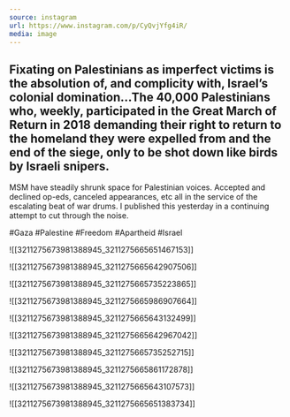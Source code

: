 ```yaml
---
source: instagram
url: https://www.instagram.com/p/CyQvjYfg4iR/
media: image
---
```


## Fixating on Palestinians as imperfect victims is the absolution of, and complicity with, Israel’s colonial domination…The 40,000 Palestinians who, weekly, participated in the Great March of Return in 2018 demanding their right to return to the homeland they were expelled from and the end of the siege, only to be shot down like birds by Israeli snipers.

MSM  have steadily shrunk space for Palestinian voices. Accepted and declined op-eds, canceled appearances, etc all in the service of the escalating beat of war drums. I published this yesterday in a continuing attempt to cut through the noise. 

#Gaza #Palestine #Freedom #Apartheid #Israel

![[3211275673981388945_3211275665651467153]]

![[3211275673981388945_3211275665642907506]]

![[3211275673981388945_3211275665735223865]]

![[3211275673981388945_3211275665986907664]]

![[3211275673981388945_3211275665643132499]]

![[3211275673981388945_3211275665642967042]]

![[3211275673981388945_3211275665735252715]]

![[3211275673981388945_3211275665861172878]]

![[3211275673981388945_3211275665643107573]]

![[3211275673981388945_3211275665651383734]]

